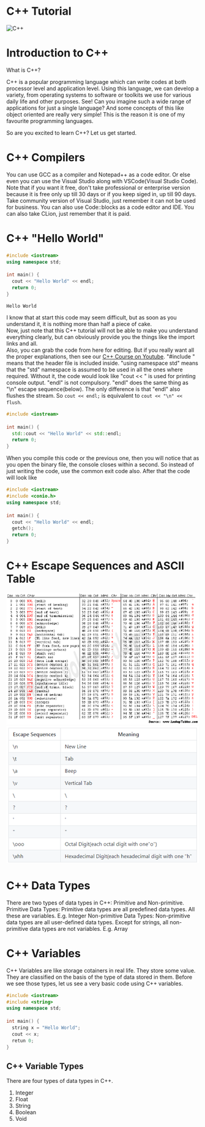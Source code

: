 # C++ Tutorial

![C++](https://upload.wikimedia.org/wikipedia/commons/1/18/ISO_C%2B%2B_Logo.svg)

# Introduction to C++

What is C++?

C++ is a popular programming language which can write codes at both processor level and application level. Using this language, we can develop a variety, from operating systems to software or toolkits we use for various daily life and other purposes. See! Can you imagine such a wide range of applications for just a single language? And some concepts of this like object oriented are really very simple! This is the reason it is one of my favourite programming languages.

So are you excited to learn C++? Let us get started.

# C++ Compilers

You can use GCC as a compiler and Notepad++ as a code editor. Or else even you can use the Visual Studio along with VSCode(Visual Studio Code). Note that if you want it free, don't take professional or enterprise version because it is free only up till 30 days or if you keep siged in, up till 90 days. Take community version of Visual Studio, just remember it can not be used for business. You can also use Code::blocks as a code editor and IDE. You can also take CLion, just remember that it is paid.

# C++ "Hello World"

```C++
#include <iostream>
using namespace std;

int main() {
  cout << "Hello World" << endl;
  return 0;
}
```
```
Hello World
```
I know that at start this code may seem difficult, but as soon as you understand it, it is nothing more than half a piece of cake.  
Now, just note that this C++ tutorial will not be able to make you understand everything clearly, but can obviously provide you the things like the import links and all.  
Also, you can grab the code from here for editing. But if you really want all the proper explanations, then see our [C++ Course on Youtube](https://www.youtube.com/playlist?list=PLmWXQgLAMBwGqz9EpLcquRsbP4wF1RwNb).
"#include <iostream>" means that the <iostream> header file is included inside.
"using namespace std" means that the "std" namespace is assumed to be used in all the ones where required. Without it, the code would look like
"cout << " is used for printing console output. "endl" is not compulsory. "endl" does the same thing as "\n" escape sequence(below). The only difference is that "endl" also flushes the stream. So `cout << endl;` is equivalent to `cout << "\n" << flush`.
```C++
#include <iostream>
  
int main() {
  std::cout << "Hello World" << std::endl;
  return 0;
}
```
When you compile this code or the previous one, then you will notice that as you open the binary file, the console closes within a second. So instead of just writing the code, use the common exit code also. After that the code will look like
```C++
#include <iostream>
#include <conio.h>
using namespace std;

int main() {
  cout << "Hello World" << endl;
  getch();
  return 0;
}
```

# C++ Escape Sequences and ASCII Table

![ASCII Table](ccc111.PNG)
![Escape Sequences in C++](ccc11112.PNG)

# C++ Data Types

There are two types of data types in C++: Primitive and Non-primitive.
Primitive Data Types: Primitive data types are all predefined data types. All these are variables. E.g. Integer
Non-primitive Data Types: Non-primitive data types are all user-defined data types. Except for strings, all non-primitive data types are not variables. E.g. Array

# C++ Variables

C++ Variables are like storage cotainers in real life. They store some value. They are classified on the basis of the type of data stored in them. Before we see those types, let us see a very basic code using C++ variables.
```C++
#include <iostream>
#include <string>
using namespace std;

int main() {
  string x = "Hello World";
  cout << x;
  retun 0;
}
```
## C++ Variable Types

There are four types of data types in C++.
1. Integer
2. Float
3. String
4. Boolean
5. Void

